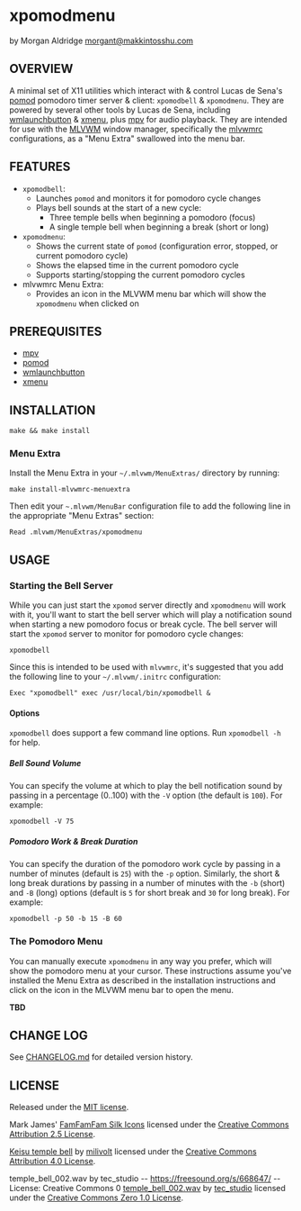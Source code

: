 # xpomodmenu
by Morgan Aldridge <morgant@makkintosshu.com>

## OVERVIEW

A minimal set of X11 utilities which interact with & control Lucas de Sena's [pomod](https://github.com/phillbush/pomod/) pomodoro timer server & client: `xpomodbell` & `xpomodmenu`. They are powered by several other tools by Lucas de Sena, including [wmlaunchbutton](https://github.com/phillbush/wmlaunchbutton) & [xmenu](https://github.com/phillbush/xmenu), plus [mpv](https://mpv.io) for audio playback. They are intended for use with the [MLVWM](https://github.com/morgant/mlvwm) window manager, specifically the [mlvwmrc](https://github.com/morgant/mlvwmrc) configurations, as a "Menu Extra" swallowed into the menu bar.

## FEATURES

* `xpomodbell`:
    * Launches `pomod` and monitors it for pomodoro cycle changes
    * Plays bell sounds at the start of a new cycle:
        * Three temple bells when beginning a pomodoro (focus)
        * A single temple bell when beginning a break (short or long)
* `xpomodmenu`:
    * Shows the current state of `pomod` (configuration error, stopped, or current pomodoro cycle)
    * Shows the elapsed time in the current pomodoro cycle
    * Supports starting/stopping the current pomodoro cycles
* mlvwmrc Menu Extra:
    * Provides an icon in the MLVWM menu bar which will show the `xpomodmenu` when clicked on

## PREREQUISITES

* [mpv](https://mpv.io)
* [pomod](https://github.com/phillbush/pomod)
* [wmlaunchbutton](https://github.com/phillbush/wmlaunchbutton)
* [xmenu](https://github.com/phillbush/xmenu)

## INSTALLATION

```
make && make install
```

### Menu Extra

Install the Menu Extra in your `~/.mlvwm/MenuExtras/` directory by running:

```
make install-mlvwmrc-menuextra
```

Then edit your `~.mlvwm/MenuBar` configuration file to add the following line in the appropriate "Menu Extras" section:

```
Read .mlvwm/MenuExtras/xpomodmenu
```

## USAGE

### Starting the Bell Server

While you can just start the `xpomod` server directly and `xpomodmenu` will work with it, you'll want to start the bell server which will play a notification sound when starting a new pomodoro focus or break cycle. The bell server will start the `xpomod` server to monitor for pomodoro cycle changes:

```
xpomodbell
```

Since this is intended to be used with `mlvwmrc`, it's suggested that you add the following line to your `~/.mlvwm/.initrc` configuration:

```
Exec "xpomodbell" exec /usr/local/bin/xpomodbell &
```

#### Options

`xpomodbell` does support a few command line options. Run `xpomodbell -h` for help.

##### Bell Sound Volume

You can specify the volume at which to play the bell notification sound by passing in a percentage (0..100) with the `-V` option (the default is `100`). For example:

```
xpomodbell -V 75
```

##### Pomodoro Work & Break Duration

You can specify the duration of the pomodoro work cycle by passing in a number of minutes (default is `25`) with the `-p` option. Similarly, the short & long break durations by passing in a number of minutes with the `-b` (short) and `-B` (long) options (default is `5` for short break and `30` for long break). For example:

```
xpomodbell -p 50 -b 15 -B 60
```

### The Pomodoro Menu

You can manually execute `xpomodmenu` in any way you prefer, which will show the pomodoro menu at your cursor. These instructions assume you've installed the Menu Extra as described in the installation instructions and click on the icon in the MLVWM menu bar to open the menu.

__TBD__

## CHANGE LOG

See [CHANGELOG.md](CHANGELOG.md) for detailed version history.

## LICENSE

Released under the [MIT license](LICENSE).

Mark James' [FamFamFam Silk Icons](https://github.com/markjames/famfamfam-silk-icons) licensed under the [Creative Commons Attribution 2.5 License](http://creativecommons.org/licenses/by/2.5/).

[Keisu temple bell](https://freesound.org/people/milivolt/sounds/367128/) by [milivolt](https://freesound.org/people/milivolt/) licensed under the [Creative Commons Attribution 4.0 License](https://creativecommons.org/licenses/by/4.0/).

temple_bell_002.wav by tec_studio -- https://freesound.org/s/668647/ -- License: Creative Commons 0
[temple_bell_002.wav](https://freesound.org/people/tec_studio/sounds/668647/) by [tec_studio](https://freesound.org/people/tec_studio/) licensed under the [Creative Commons Zero 1.0 License](http://creativecommons.org/publicdomain/zero/1.0/).
